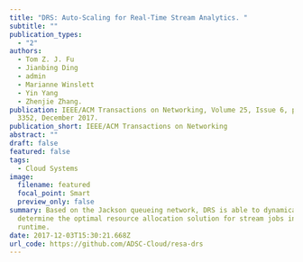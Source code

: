 ```yaml
---
title: "DRS: Auto-Scaling for Real-Time Stream Analytics. "
subtitle: ""
publication_types:
  - "2"
authors:
  - Tom Z. J. Fu
  - Jianbing Ding
  - admin
  - Marianne Winslett
  - Yin Yang
  - Zhenjie Zhang.
publication: IEEE/ACM Transactions on Networking, Volume 25, Issue 6, pp. 3338 -
  3352, December 2017.
publication_short: IEEE/ACM Transactions on Networking
abstract: ""
draft: false
featured: false
tags:
  - Cloud Systems
image:
  filename: featured
  focal_point: Smart
  preview_only: false
summary: Based on the Jackson queueing network, DRS is able to dynamically
  determine the optimal resource allocation solution for stream jobs in the
  runtime.
date: 2017-12-03T15:30:21.668Z
url_code: https://github.com/ADSC-Cloud/resa-drs
---
```

